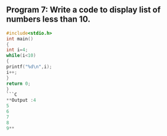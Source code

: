 ## Program 7: Write a code to display list of numbers less than 10.
```C
#include<stdio.h>
int main()
{
int i=4;
while(i<10)
{
printf("%d\n",i);
i++;
}
return 0;
}
```C
**Output :4
5
6
7
8
9**

